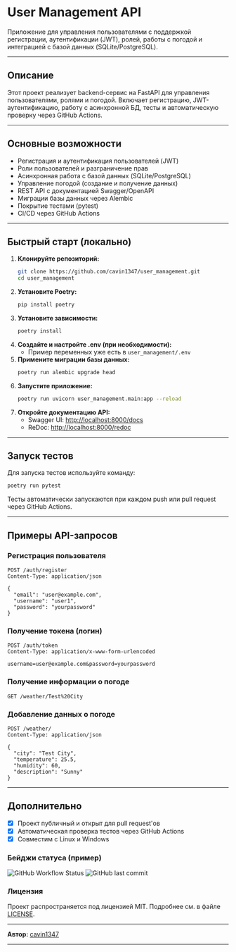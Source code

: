 # User Management API

Приложение для управления пользователями с поддержкой регистрации, аутентификации (JWT), ролей, работы с погодой и интеграцией с базой данных (SQLite/PostgreSQL).

---

## Описание

Этот проект реализует backend-сервис на FastAPI для управления пользователями, ролями и погодой. Включает регистрацию, JWT-аутентификацию, работу с асинхронной БД, тесты и автоматическую проверку через GitHub Actions.

---

## Основные возможности

- Регистрация и аутентификация пользователей (JWT)
- Роли пользователей и разграничение прав
- Асинхронная работа с базой данных (SQLite/PostgreSQL)
- Управление погодой (создание и получение данных)
- REST API с документацией Swagger/OpenAPI
- Миграции базы данных через Alembic
- Покрытие тестами (pytest)
- CI/CD через GitHub Actions

---

## Быстрый старт (локально)

1. **Клонируйте репозиторий:**
   ```bash
   git clone https://github.com/cavin1347/user_management.git
   cd user_management
   ```
2. **Установите Poetry:**
   ```bash
   pip install poetry
   ```
3. **Установите зависимости:**
   ```bash
   poetry install
   ```
4. **Создайте и настройте .env (при необходимости):**
   - Пример переменных уже есть в `user_management/.env`
5. **Примените миграции базы данных:**
   ```bash
   poetry run alembic upgrade head
   ```
6. **Запустите приложение:**
   ```bash
   poetry run uvicorn user_management.main:app --reload
   ```
7. **Откройте документацию API:**
   - Swagger UI: [http://localhost:8000/docs](http://localhost:8000/docs)
   - ReDoc: [http://localhost:8000/redoc](http://localhost:8000/redoc)

---

## Запуск тестов

Для запуска тестов используйте команду:

```bash
poetry run pytest
```

Тесты автоматически запускаются при каждом push или pull request через GitHub Actions.

---

## Примеры API-запросов

### Регистрация пользователя
```http
POST /auth/register
Content-Type: application/json

{
  "email": "user@example.com",
  "username": "user1",
  "password": "yourpassword"
}
```

### Получение токена (логин)
```http
POST /auth/token
Content-Type: application/x-www-form-urlencoded

username=user@example.com&password=yourpassword
```

### Получение информации о погоде
```http
GET /weather/Test%20City
```

### Добавление данных о погоде
```http
POST /weather/
Content-Type: application/json

{
  "city": "Test City",
  "temperature": 25.5,
  "humidity": 60,
  "description": "Sunny"
}
```

---

## Дополнительно

- [x] Проект публичный и открыт для pull request'ов
- [x] Автоматическая проверка тестов через GitHub Actions
- [x] Совместим с Linux и Windows

### Бейджи статуса (пример)

![GitHub Workflow Status](https://img.shields.io/github/actions/workflow/status/cavin1347/user_management/main.yml?branch=main)
![GitHub last commit](https://img.shields.io/github/last-commit/cavin1347/user_management)

### Лицензия

Проект распространяется под лицензией MIT. Подробнее см. в файле [LICENSE](LICENSE).

---

**Автор:** [cavin1347](https://github.com/cavin1347)

---